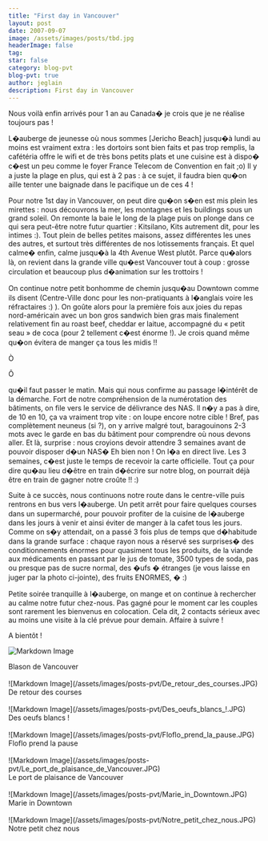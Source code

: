 ```yaml
---
title: "First day in Vancouver"
layout: post
date: 2007-09-07
image: /assets/images/posts/tbd.jpg
headerImage: false
tag:
star: false
category: blog-pvt
blog-pvt: true
author: jeglain
description: First day in Vancouver
---
```

Nous voilà enfin arrivés pour 1 an au Canada� je crois que je ne
réalise toujours pas !

L�auberge de jeunesse où nous sommes [Jericho Beach] jusqu�à lundi
au moins est vraiment extra : les dortoirs sont bien faits et pas trop
remplis, la cafétéria offre le wifi et de très bons petits plats et
une cuisine est à dispo� c�est un peu comme le foyer France Telecom
de Convention en fait ;o) Il y a juste la plage en plus, qui est à 2
pas : à ce sujet, il faudra bien qu�on aille tenter une baignade
dans le pacifique un de ces 4 !

Pour notre 1st day in Vancouver, on peut dire qu�on s�en est mis
plein les mirettes : nous découvrons la mer, les montagnes et les
buildings sous un grand soleil. On remonte la baie le long de la plage
puis on plonge dans ce qui sera peut-être notre futur quartier :
Kitsilano, Kits autrement dit, pour les intimes :). Tout plein de
belles petites maisons, assez différentes les unes des autres, et
surtout très différentes de nos lotissements français. Et quel
calme� enfin, calme jusqu�à la 4th Avenue West plutôt. Parce
qu�alors là, on revient dans la grande ville qu�est Vancouver tout
à coup : grosse circulation et beaucoup plus d�animation sur les
trottoirs !

On continue notre petit bonhomme de chemin jusqu�au Downtown comme ils
disent (Centre-Ville donc pour les non-pratiquants à l�anglais voire
les réfractaires :) ). On goûte alors pour la première fois aux
joies du repas nord-américain avec un bon gros sandwich bien gras mais
finalement relativement fin au roast beef, cheddar er laitue,
accompagné du « petit seau » de coca (pour 2 tellement c�est
énorme !). Je crois quand même qu�on évitera de manger ça tous
les midis !! 

Ò

Ô

qu�il faut passer le matin. Mais qui nous confirme au passage
l�intérêt de la démarche. Fort de notre compréhension de la
numérotation des bâtiments, on file vers le service de délivrance des
NAS. Il n�y a pas à dire, de 10 en 10, ça va vraiment trop vite :
on loupe encore notre cible ! Bref, pas complètement neuneus (si ?),
on y arrive malgré tout, baragouinons 2-3 mots avec le garde en bas du
bâtiment pour comprendre où nous devons aller. Et là, surprise :
nous croyions devoir attendre 3 semaines avant de pouvoir disposer
d�un NAS� Eh bien non ! On l�a en direct live. Les 3 semaines,
c�est juste le temps de recevoir la carte officielle. Tout ça pour
dire qu�au lieu d�être en train d�écrire sur notre blog, on
pourrait déjà être en train de gagner notre croûte !! :) 

Suite à ce succès, nous continuons notre route dans le centre-ville
puis rentrons en bus vers l�auberge. Un petit arrêt pour faire
quelques courses dans un supermarché, pour pouvoir profiter de la
cuisine de l�auberge dans les jours à venir et ainsi éviter de
manger à la cafet tous les jours. Comme on s�y attendait, on a passé
3 fois plus de temps que d�habitude dans la grande surface : chaque
rayon nous a réservé ses surprises� des conditionnements énormes
pour quasiment tous les produits, de la viande aux médicaments en
passant par le jus de tomate, 3500 types de soda, pas ou presque pas de
sucre normal, des �ufs � étranges (je vous laisse en juger par la
photo ci-jointe), des fruits ENORMES, � :)

Petite soirée tranquille à l�auberge, on mange et on continue à
rechercher au calme notre futur chez-nous. Pas gagné pour le moment car
les couples sont rarement les bienvenus en colocation. Cela dit, 2
contacts sérieux avec au moins une visite à la clé prévue pour
demain. Affaire à suivre !

A bientôt !

![Markdown Image](/assets/images/posts-pvt/Blason_de_Vancouver.JPG)
<figcaption class="caption">Blason de Vancouver</figcaption>
<br>
![Markdown Image](/assets/images/posts-pvt/De_retour_des_courses.JPG)
<figcaption class="caption">De retour des courses</figcaption>
<br>
![Markdown Image](/assets/images/posts-pvt/Des_oeufs_blancs_!.JPG)
<figcaption class="caption">Des oeufs blancs !</figcaption>
<br>
![Markdown Image](/assets/images/posts-pvt/Floflo_prend_la_pause.JPG)
<figcaption class="caption">Floflo prend la pause</figcaption>
<br>
![Markdown Image](/assets/images/posts-pvt/Le_port_de_plaisance_de_Vancouver.JPG)
<figcaption class="caption">Le port de plaisance de Vancouver</figcaption>
<br>
![Markdown Image](/assets/images/posts-pvt/Marie_in_Downtown.JPG)
<figcaption class="caption">Marie in Downtown</figcaption>
<br>
![Markdown Image](/assets/images/posts-pvt/Notre_petit_chez_nous.JPG)
<figcaption class="caption">Notre petit chez nous</figcaption>
<br>
